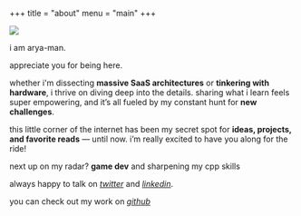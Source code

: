 +++
title = "about"
menu = "main"
+++

![](/images/about.jpg)

i am arya-man.

appreciate you for being here.

whether i'm dissecting **massive SaaS architectures** or **tinkering with hardware**, i thrive on diving deep into the details. sharing what i learn feels super empowering, and it’s all fueled by my constant hunt for **new challenges**.

this little corner of the internet has been my secret spot for **ideas, projects, and favorite reads** — until now. i’m really excited to have you along for the ride!

next up on my radar? **game dev** and sharpening my cpp skills

always happy to talk on [*twitter*](https://twitter.com/aryamantwts) and [*linkedin*](https://www.linkedin.com/in/aryamangupta1). 

you can check out my work on [*github*](https://www.github.com/Gupta-Aryaman)
